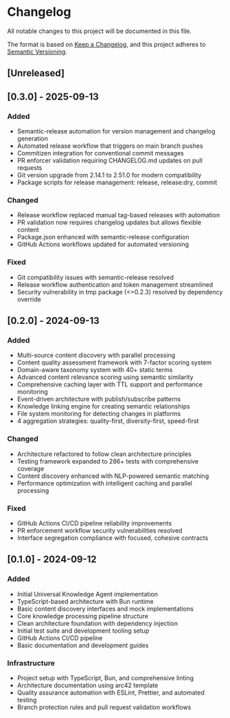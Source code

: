# Changelog

All notable changes to this project will be documented in this file.

The format is based on [Keep a Changelog](https://keepachangelog.com/en/1.0.0/),
and this project adheres to [Semantic Versioning](https://semver.org/spec/v2.0.0.html).

## [Unreleased]

## [0.3.0] - 2025-09-13

### Added

- Semantic-release automation for version management and changelog generation
- Automated release workflow that triggers on main branch pushes
- Commitizen integration for conventional commit messages
- PR enforcer validation requiring CHANGELOG.md updates on pull requests
- Git version upgrade from 2.14.1 to 2.51.0 for modern compatibility
- Package scripts for release management: release, release:dry, commit

### Changed

- Release workflow replaced manual tag-based releases with automation
- PR validation now requires changelog updates but allows flexible content
- Package.json enhanced with semantic-release configuration
- GitHub Actions workflows updated for automated versioning

### Fixed

- Git compatibility issues with semantic-release resolved
- Release workflow authentication and token management streamlined
- Security vulnerability in tmp package (<=0.2.3) resolved by dependency override

## [0.2.0] - 2024-09-13

### Added

- Multi-source content discovery with parallel processing
- Content quality assessment framework with 7-factor scoring system
- Domain-aware taxonomy system with 40+ static terms
- Advanced content relevance scoring using semantic similarity
- Comprehensive caching layer with TTL support and performance monitoring
- Event-driven architecture with publish/subscribe patterns
- Knowledge linking engine for creating semantic relationships
- File system monitoring for detecting changes in platforms
- 4 aggregation strategies: quality-first, diversity-first, speed-first

### Changed

- Architecture refactored to follow clean architecture principles
- Testing framework expanded to 286+ tests with comprehensive coverage
- Content discovery enhanced with NLP-powered semantic matching
- Performance optimization with intelligent caching and parallel processing

### Fixed

- GitHub Actions CI/CD pipeline reliability improvements
- PR enforcement workflow security vulnerabilities resolved
- Interface segregation compliance with focused, cohesive contracts

## [0.1.0] - 2024-09-12

### Added

- Initial Universal Knowledge Agent implementation
- TypeScript-based architecture with Bun runtime
- Basic content discovery interfaces and mock implementations
- Core knowledge processing pipeline structure
- Clean architecture foundation with dependency injection
- Initial test suite and development tooling setup
- GitHub Actions CI/CD pipeline
- Basic documentation and development guides

### Infrastructure

- Project setup with TypeScript, Bun, and comprehensive linting
- Architecture documentation using arc42 template
- Quality assurance automation with ESLint, Prettier, and automated testing
- Branch protection rules and pull request validation workflows
